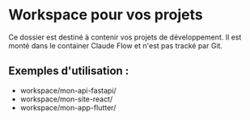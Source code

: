 # Workspace pour vos projets

Ce dossier est destiné à contenir vos projets de développement.
Il est monté dans le container Claude Flow et n'est pas tracké par Git.

## Exemples d'utilisation :
- workspace/mon-api-fastapi/
- workspace/mon-site-react/
- workspace/mon-app-flutter/

